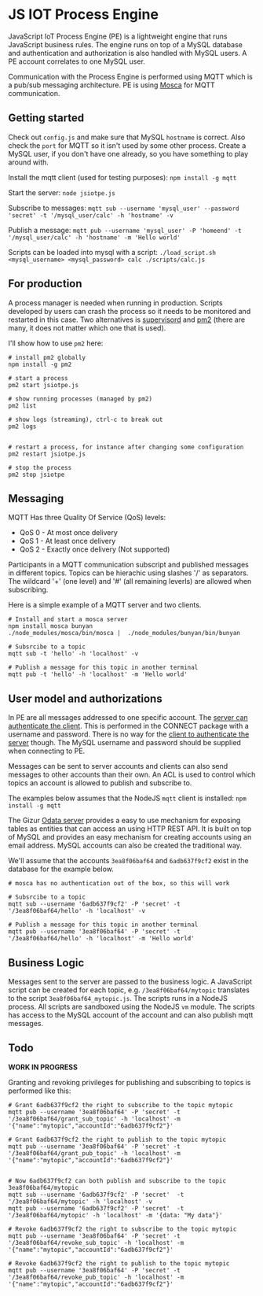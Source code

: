 JS IOT Process Engine
=====================

JavaScript IoT Process Engine (PE) is a lightweight engine that runs JavaScript
business rules. The engine runs on top of a MySQL database and authentication and
authorization is also handled with MySQL users. A PE account correlates to one
MySQL user.

Communication with the Process Engine is performed using MQTT which is a
pub/sub messaging architecture. PE is using [Mosca](http://www.mosca.io) for
MQTT communication.


Getting started
---------------

Check out `config.js` and make sure that MySQL `hostname` is correct.
Also check the `port` for MQTT so it isn't used by some other process.
Create a MySQL user, if you don't have one already, so you have something to
play around with.

Install the mqtt client (used for testing purposes): `npm install -g mqtt`

Start the server: `node jsiotpe.js`

Subscribe to messages: `mqtt sub --username 'mysql_user' --password 'secret' -t '/mysql_user/calc' -h 'hostname' -v`

Publish a message: `mqtt pub --username 'mysql_user' -P 'homeend' -t '/mysql_user/calc' -h 'hostname' -m 'Hello world'`

Scripts can be loaded into mysql with a script:
`./load_script.sh <mysql_username> <mysql_password> calc ./scripts/calc.js`


For production
--------------

A process manager is needed when running in production. Scripts developed by
users can crash the process so it needs to be monitored and restarted in this
case. Two alternatives is [supervisord](http://supervisord.org) and
[pm2](http://pm2.keymetrics.io) (there are many, it does not matter which one
that is used).

I'll show how to use `pm2` here:

```
# install pm2 globally
npm install -g pm2

# start a process
pm2 start jsiotpe.js

# show running processes (managed by pm2)
pm2 list

# show logs (streaming), ctrl-c to break out
pm2 logs


# restart a process, for instance after changing some configuration
pm2 restart jsiotpe.js

# stop the process
pm2 stop jsiotpe
```


Messaging
---------

MQTT Has three Quality Of Service (QoS) levels:

* QoS 0 - At most once delivery
* QoS 1 - At least once delivery
* QoS 2 - Exactly once delivery (Not supported)

Participants in a MQTT communication subscript and published messages in different topics.
Topics can be hierachic using slashes '/' as separators. The wildcard '+' (one level) and
'#' (all remaining leverls) are  allowed when subscribing.

Here is a simple example of a MQTT server and two clients.

```
# Install and start a mosca server
npm install mosca bunyan
./node_modules/mosca/bin/mosca |  ./node_modules/bunyan/bin/bunyan

# Subsrcibe to a topic
mqtt sub -t 'hello' -h 'localhost' -v

# Publish a message for this topic in another terminal
mqtt pub -t 'hello' -h 'localhost' -m 'Hello world'
```

User model and authorizations
-----------------------------

In PE are all messages addressed to one specific account.
The
[server can authenticate the client](http://docs.oasis-open.org/mqtt/mqtt/v3.1.1/os/mqtt-v3.1.1-os.html#_Toc398718116).
This is performed in the CONNECT package with a username and password. There is no way for the
[client to authenticate the server](http://docs.oasis-open.org/mqtt/mqtt/v3.1.1/os/mqtt-v3.1.1-os.html#_Toc398718118)
though. The MySQL username and password should be supplied when connecting to PE.

Messages can be sent to server accounts and clients can also send messages to other accounts
than their own. An ACL is used to control which topics an account is allowed to publish
and subscribe to.

The examples below assumes that the NodeJS `mqtt` client is installed: `npm install -g mqtt`

The Gizur [Odata server](https://github.com/gizur/odataserver2) provides a easy to use
mechanism for exposing tables as entities that can access an using HTTP REST API. It is
built on top of MySQL and provides an easy mechanism for creating accounts using an
email address. MySQL accounts can also be created the traditional way.

We'll assume that the accounts `3ea8f06baf64` and `6adb637f9cf2` exist in the database for
the example below.

```
# mosca has no authentication out of the box, so this will work

# Subsrcibe to a topic
mqtt sub --username '6adb637f9cf2' -P 'secret' -t '/3ea8f06baf64/hello' -h 'localhost' -v

# Publish a message for this topic in another terminal
mqtt pub --username '3ea8f06baf64' -P 'secret' -t '/3ea8f06baf64/hello' -h 'localhost' -m 'Hello world'
```

Business Logic
--------------

Messages sent to the server are passed to the business logic. A JavaScript
script can be created for each topic, e.g. `/3ea8f06baf64/mytopic` translates
to the script `3ea8f06baf64_mytopic.js`. The scripts runs in a NodeJS process.
All scripts are sandboxed using the NodeJS `vm` module. The scripts has access
to the MySQL account of the account and can also publish mqtt messages.


Todo
----

**WORK IN PROGRESS**

Granting and revoking privileges for publishing and subscribing to topics is
performed like this:

```
# Grant 6adb637f9cf2 the right to subscribe to the topic mytopic
mqtt pub --username '3ea8f06baf64' -P 'secret' -t '/3ea8f06baf64/grant_sub_topic' -h 'localhost' -m '{"name":"mytopic","accountId":"6adb637f9cf2"}'

# Grant 6adb637f9cf2 the right to publish to the topic mytopic
mqtt pub --username '3ea8f06baf64' -P 'secret' -t '/3ea8f06baf64/grant_pub_topic' -h 'localhost' -m '{"name":"mytopic","accountId":"6adb637f9cf2"}'


# Now 6adb637f9cf2 can both publish and subscribe to the topic 3ea8f06baf64/mytopic
mqtt sub --username '6adb637f9cf2' -P 'secret'  -t '/3ea8f06baf64/mytopic' -h 'localhost' -v
mqtt pub --username '6adb637f9cf2' -P 'secret'  -t '/3ea8f06baf64/mytopic' -h 'localhost' -m '{data: "My data"}'

# Revoke 6adb637f9cf2 the right to subscribe to the topic mytopic
mqtt pub --username '3ea8f06baf64' -P 'secret' -t '/3ea8f06baf64/revoke_sub_topic' -h 'localhost' -m '{"name":"mytopic","accountId":"6adb637f9cf2"}'

# Revoke 6adb637f9cf2 the right to publish to the topic mytopic
mqtt pub --username '3ea8f06baf64' -P 'secret' -t '/3ea8f06baf64/revoke_pub_topic' -h 'localhost' -m '{"name":"mytopic","accountId":"6adb637f9cf2"}'
```
